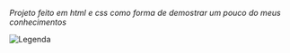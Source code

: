 *Projeto feito em html e css como forma de demostrar um pouco do meus conhecimentos*



![Legenda](https://i.imgur.com/JAvA8fC.jpg)




